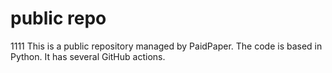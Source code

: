 # public repo
1111
This is a public repository managed by PaidPaper. The code is based in Python. It has several GitHub actions.

